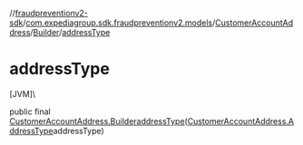 //[fraudpreventionv2-sdk](../../../../index.md)/[com.expediagroup.sdk.fraudpreventionv2.models](../../index.md)/[CustomerAccountAddress](../index.md)/[Builder](index.md)/[addressType](address-type.md)

# addressType

[JVM]\

public final [CustomerAccountAddress.Builder](index.md)[addressType](address-type.md)([CustomerAccountAddress.AddressType](../-address-type/index.md)addressType)
